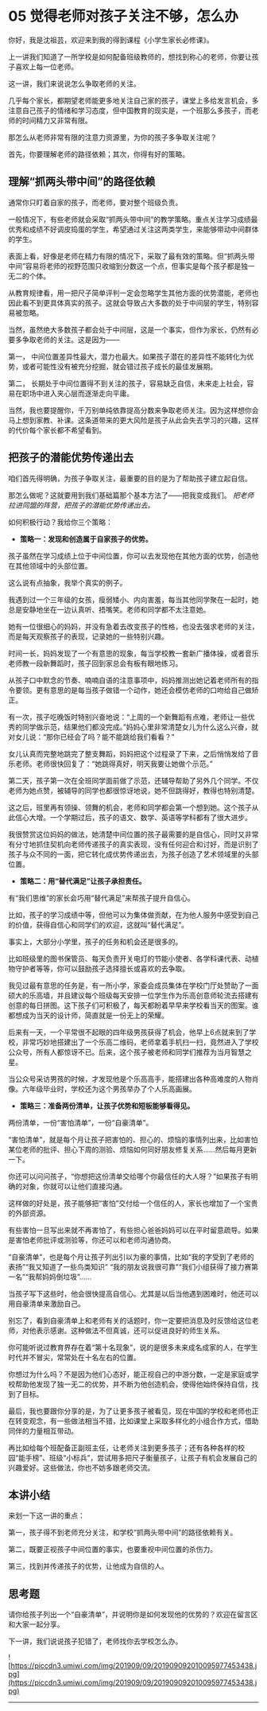 # 05 觉得老师对孩子关注不够，怎么办

你好，我是沈祖芸，欢迎来到我的得到课程《小学生家长必修课》。

上一讲我们知道了一所学校是如何配备班级教师的，想找到称心的老师，你要让孩子喜欢上每一位老师。

这一讲，我们来说说怎么争取老师的关注。

几乎每个家长，都期望老师能更多地关注自己家的孩子，课堂上多给发言机会，多注意自己孩子的情绪和学习态度，但中国教育的现实是，一个班那么多孩子，而老师的时间精力又非常有限。

那怎么从老师非常有限的注意力资源里，为你的孩子多争取关注呢？

首先，你要理解老师的路径依赖；其次，你得有好的策略。

## 理解“抓两头带中间”的路径依赖

通常你只盯着自家的孩子，而老师，要对整个班级负责。

一般情况下，有些老师就会采取“抓两头带中间”的教学策略。重点关注学习成绩最优秀和成绩不好调皮捣蛋的学生，希望通过关注这两类学生，来能够带动中间群体的学生。

表面上看，好像是老师在精力有限的情况下，采取了最有效的策略。但“抓两头带中间”容易将老师的视野范围只收缩到分数这一个点，但事实是每个孩子都是独一无二的个体。

从教育规律看，用一把尺子简单评判一定会忽略学生其他方面的优势潜能，老师也因此看不到更具体真实的孩子。这就会导致占大多数的处于中间层的学生，特别容易被忽略。

当然，虽然绝大多数孩子都会处于中间层，这是一个事实，但作为家长，仍然有必要多争取老师的关注。这是因为——

第一， 中间位置差异性最大，潜力也最大。如果孩子潜在的差异性不能转化为优势，或者可能性没有被充分挖掘，就会错过孩子成长的最佳发展期。

第二， 长期处于中间位置得不到关注的孩子，容易缺乏自信，未来走上社会，容易在职场中进入夹心层而逐渐走向平庸。

当然，我也要提醒你，千万别单纯依靠提高分数来争取老师关注。因为这样想你会马上想到家教、补课。这条道带来的更大风险是孩子从此会失去学习的兴趣，这样的代价每个家长都不希望看到。

## 把孩子的潜能优势传递出去

咱们首先得明确，为孩子争取关注，最重要的目的是为了帮助孩子建立起自信。

那怎么做呢？这就要用到我们基础篇那个基本方法了——把我变成我们。 *把老师拉进同盟的阵营，把孩子的潜能优势传递出去。*

如何积极行动？我给你三个策略：

* **策略一：发现和创造属于自家孩子的优势。** 

孩子虽然在学习成绩上位于中间位置，你可以去发现他在其他方面的优势，创造他在其他领域中的头部位置。

这么说有点抽象，我举个真实的例子。

我遇到过一个三年级的女孩，瘦弱矮小、内向害羞，每当其他同学聚在一起时，她总是安静地坐在一边认真听、捂嘴笑。老师和同学都不太注意她。

她有一位很细心的妈妈，并没有急着去改变孩子的性格，也没去强求老师的关注，而是每天观察孩子的表现，记录她的一些特别兴趣。

时间一长，妈妈发现了一个有意思的现象，每当学校教一套新广播体操，或者音乐老师教一段新舞蹈时，孩子回到家总会有板有眼地练习。

从孩子口中默念的节奏、喃喃自语的注意事项中，妈妈推测出她记着老师所有的指令要领。更有意思的是每当孩子做错一个动作，她还会模仿老师的口吻给自己做矫正。

有一次，孩子吃晚饭时特别兴奋地说：“上周的一个新舞蹈有点难，老师让一些优秀的同学做示范，结果他们都没完成。”妈妈心里非常清楚女儿为什么这么兴奋，就对女儿说：“那你已经会了吗？能不能跳给我们看看？”

女儿认真而完整地跳完了整支舞蹈，妈妈把这个过程录了下来，之后悄悄发给了音乐老师。老师很快回复了：“她跳得真好，明天我要让她做个示范。”

第二天，孩子第一次在全班同学面前做了示范，还辅导帮助了另外几个同学。不仅老师为她点赞，被辅导的同学也都很惊讶地说，她不但跳得好，教得也特别清楚。

这之后，班里再有领操、领舞的机会，老师和同学都会第一个想到她。这个孩子从此信心大增。一个学期过后，孩子的语文、数学、英语等学科都有了很大进步。

我很赞赏这位妈妈的做法，她清楚中间位置的孩子最需要的是自信心，同时又非常有分寸地抓住契机向老师传递孩子的真实表现，没有任何迎合和讨好，而是识别了孩子与众不同的一面，把它转化成优势传递出去，为孩子创造了艺术领域里的头部位置。

* **策略二：用“替代满足”让孩子承担责任。** 

有“我们思维”的家长会巧用“替代满足”来帮孩子提升自信心。

比如，孩子的学习成绩中等，但他可以为集体做贡献，在为他人服务中感受到自己的价值，获得自信心和同学们的欢迎，这就叫“替代满足”。

事实上，大部分小学里，孩子的任务和机会还是很多的。

比如班级里的图书保管员、每天负责开关电灯的节能小使者、各学科课代表、动植物守护者等等，你可以鼓励孩子选择擅长或喜欢的去争取。

我见过最有意思的任务是，有一所小学，家委会成员集体在学校门厅处赞助了一面硕大的乐高墙，并且建议每个班级每天安排一位学生作为乐高创意师轮流去搭建有创意的每日拼图。这下孩子们可积极了，每天都盼着早早来学校看当天的图案。谁都想成为当天的设计师，简直就是一份无上的荣耀。

后来有一天，一个平常很不起眼的四年级男孩获得了机会，他早上6点就来到了学校，非常巧妙地搭建出了一个乐高二维码，老师拿着手机扫一扫，竟然进入了学校公众号，所有人都惊讶不已。后来，这个孩子被老师和同学们推荐为当月智慧之星。

当公众号采访男孩的时候，才发现他是个乐高高手，能搭建出各种高难度的人物肖像。六年级毕业时，学校还为这个男孩举办了个人乐高画展。

* **策略三：准备两份清单，让孩子优势和短板能够看得见。** 

两份清单，一份“害怕清单”，一份“自豪清单”。

“害怕清单”，就是每个月让孩子把害怕的、担心的、烦恼的事情列出来，比如害怕某位老师的批评、担心下周的测验、烦恼如何同好朋友修复关系……然后每月更新一下。

你还可以问问孩子，“你想把这份清单交给哪个你最信任的大人呀？”如果孩子有明确的对象，你就可以让他们直接沟通。

这样做的好处是，孩子能够把“害怕”交付给一个信任的人，家长也增加了一个宝贵的外部资源。

有些害怕一旦写出来就不再害怕了，有些担心爸爸妈妈可以在平时留意疏导。如果是害怕老师批评或测验等，你还可以和老师沟通协商。

“自豪清单”，也是每个月让孩子列出引以为豪的事情，比如“我的字受到了老师的表扬”“我又知道了一些鸟类知识” “我的朋友说我很可靠”“我们小组获得了接力赛第一名”“我帮妈妈倒垃圾”……

当孩子写下这些时，他会很快提高自信心。尤其是以后当他遇到困难时，他还可以用自豪清单来激励自己。

别忘了，看到自豪清单上和老师有关的话题时，你一定要把消息及时反馈给这位老师，对他表示感谢。这种做法不但真诚，还可以促进良好的师生关系。

你可能听说过教育界存在着“第十名现象”，说的是很多未来成名成家的人，在学生时代并不冒尖，常常处在十名左右的位置。

你想过为什么吗？不是因为他们心态好，能正视自己的中游分数，一定是家庭或学校帮助他发现了独一无二的优势，并不断为他创造机会，使得他始终保持自信，找到了目标。

最后，我也要跟你分享的是，为了让更多孩子被看见，现在中国的学校和老师也正在转变观念，有一些做法相当不错，比如课堂上采取多样化的小组合作方式，借助同伴的力量相互带动。

再比如给每个班配备正副班主任，让老师关注到更多孩子；还有各种各样的校园“能手榜”、班级“小标兵”，尝试用多把尺子衡量孩子，让孩子有机会发展自己的兴趣爱好。这些做法，你也不妨多跟老师交流。

## 本讲小结

来划一下这一讲的重点：

第一，孩子得不到老师充分关注，和学校“抓两头带中间”的路径依赖有关。

第二，既要正视孩子中间位置的事实，也要重视中间位置的杀伤力。

第三，找到并传递孩子的优势，让他成为自信的人。

## 思考题

请你给孩子列出一个“自豪清单”，并说明你是如何发现他的优势的？欢迎在留言区和大家一起分享。

下一讲，我们说说孩子犯错了，老师找你去学校怎么办。

![https://piccdn3.umiwi.com/img/201909/09/201909092010095977453438.jpg](https://piccdn3.umiwi.com/img/201909/09/201909092010095977453438.jpg)

---
